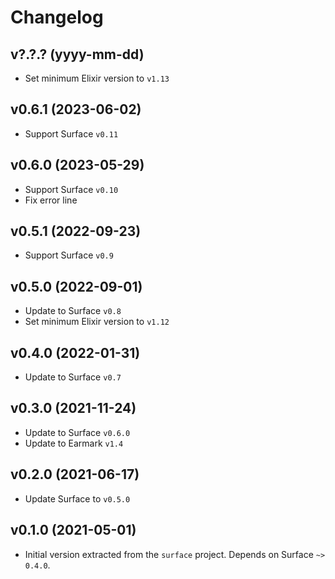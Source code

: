 # Changelog

## v?.?.? (yyyy-mm-dd)

* Set minimum Elixir version to `v1.13`

## v0.6.1 (2023-06-02)

* Support Surface `v0.11`

## v0.6.0 (2023-05-29)

* Support Surface `v0.10`
* Fix error line

## v0.5.1 (2022-09-23)

* Support Surface `v0.9`

## v0.5.0 (2022-09-01)

* Update to Surface `v0.8`
* Set minimum Elixir version to `v1.12`

## v0.4.0 (2022-01-31)

* Update to Surface `v0.7`

## v0.3.0 (2021-11-24)

* Update to Surface `v0.6.0`
* Update to Earmark `v1.4`

## v0.2.0 (2021-06-17)

* Update Surface to `v0.5.0`

## v0.1.0 (2021-05-01)

* Initial version extracted from the `surface` project. Depends on Surface `~> 0.4.0`.

